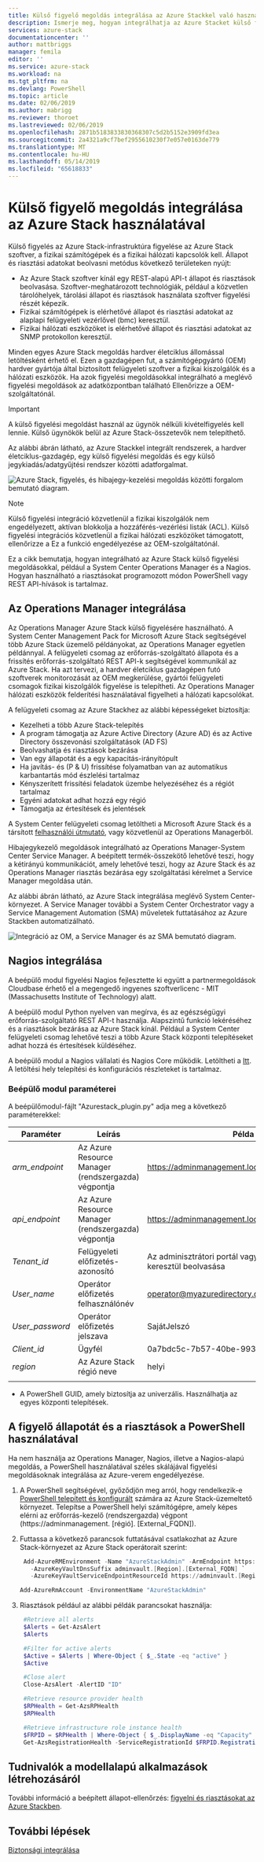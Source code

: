 ```yaml
---
title: Külső figyelő megoldás integrálása az Azure Stackkel való használathoz |} A Microsoft Docs
description: Ismerje meg, hogyan integrálhatja az Azure Stacket külső figyelési megoldással az adatközpontban.
services: azure-stack
documentationcenter: ''
author: mattbriggs
manager: femila
editor: ''
ms.service: azure-stack
ms.workload: na
ms.tgt_pltfrm: na
ms.devlang: PowerShell
ms.topic: article
ms.date: 02/06/2019
ms.author: mabrigg
ms.reviewer: thoroet
ms.lastreviewed: 02/06/2019
ms.openlocfilehash: 2871b5183833830368307c5d2b5152e3909fd3ea
ms.sourcegitcommit: 2a4321a9cf7bef2955610230f7e057e0163de779
ms.translationtype: MT
ms.contentlocale: hu-HU
ms.lasthandoff: 05/14/2019
ms.locfileid: "65618833"
---
```

# <a name="integrate-external-monitoring-solution-with-azure-stack"></a>Külső figyelő megoldás integrálása az Azure Stack használatával

Külső figyelés az Azure Stack-infrastruktúra figyelése az Azure Stack szoftver, a fizikai számítógépek és a fizikai hálózati kapcsolók kell. Állapot és riasztási adatokat beolvasni metódus következő területeken nyújt:

- Az Azure Stack szoftver kínál egy REST-alapú API-t állapot és riasztások beolvasása. Szoftver-meghatározott technológiák, például a közvetlen tárolóhelyek, tárolási állapot és riasztások használata szoftver figyelési részét képezik.
- Fizikai számítógépek is elérhetővé állapot és riasztási adatokat az alaplapi felügyeleti vezérlővel (bmc) keresztül.
- Fizikai hálózati eszközöket is elérhetővé állapot és riasztási adatokat az SNMP protokollon keresztül.

Minden egyes Azure Stack megoldás hardver életciklus állomással letöltésként érhető el. Ezen a gazdagépen fut, a számítógépgyártó (OEM) hardver gyártója által biztosított felügyeleti szoftver a fizikai kiszolgálók és a hálózati eszközök. Ha azok figyelési megoldásokkal integrálható a meglévő figyelési megoldások az adatközpontban található Ellenőrizze a OEM-szolgáltatónál.

> [!IMPORTANT]
> A külső figyelési megoldást használ az ügynök nélküli kivételfigyelés kell lennie. Külső ügynökök belül az Azure Stack-összetevők nem telepíthető.

Az alábbi ábrán látható, az Azure Stackkel integrált rendszerek, a hardver életciklus-gazdagép, egy külső figyelési megoldás és egy külső jegykiadás/adatgyűjtési rendszer közötti adatforgalmat.

![Azure Stack, figyelés, és hibajegy-kezelési megoldás közötti forgalom bemutató diagram.](media/azure-stack-integrate-monitor/MonitoringIntegration.png)  

> [!NOTE]
> Külső figyelési integráció közvetlenül a fizikai kiszolgálók nem engedélyezett, aktívan blokkolja a hozzáférés-vezérlési listák (ACL).  Külső figyelési integrációs közvetlenül a fizikai hálózati eszközöket támogatott, ellenőrizze a Ez a funkció engedélyezése az OEM-szolgáltatónál.

Ez a cikk bemutatja, hogyan integrálható az Azure Stack külső figyelési megoldásokkal, például a System Center Operations Manager és a Nagios. Hogyan használható a riasztásokat programozott módon PowerShell vagy REST API-hívások is tartalmaz.

## <a name="integrate-with-operations-manager"></a>Az Operations Manager integrálása

Az Operations Manager Azure Stack külső figyelésére használható. A System Center Management Pack for Microsoft Azure Stack segítségével több Azure Stack üzemelő példányokat, az Operations Manager egyetlen példánnyal. A felügyeleti csomag az erőforrás-szolgáltató állapota és a frissítés erőforrás-szolgáltató REST API-k segítségével kommunikál az Azure Stack. Ha azt tervezi, a hardver életciklus gazdagépen futó szoftverek monitorozását az OEM megkerülése, gyártói felügyeleti csomagok fizikai kiszolgálók figyelése is telepítheti. Az Operations Manager hálózati eszközök felderítési használatával figyelheti a hálózati kapcsolókat.

A felügyeleti csomag az Azure Stackhez az alábbi képességeket biztosítja:

- Kezelheti a több Azure Stack-telepítés
- A program támogatja az Azure Active Directory (Azure AD) és az Active Directory összevonási szolgáltatások (AD FS)
- Beolvashatja és riasztások bezárása
- Van egy állapotát és a egy kapacitás-irányítópult
- Ha javítás- és (P & U) frissítése folyamatban van az automatikus karbantartás mód észlelési tartalmaz
- Kényszerített frissítési feladatok üzembe helyezéséhez és a régiót tartalmaz
- Egyéni adatokat adhat hozzá egy régió
- Támogatja az értesítések és jelentések

A System Center felügyeleti csomag letöltheti a Microsoft Azure Stack és a társított [felhasználói útmutató](https://www.microsoft.com/en-us/download/details.aspx?id=55184), vagy közvetlenül az Operations Managerből.

Hibajegykezelő megoldások integrálható az Operations Manager-System Center Service Manager. A beépített termék-összekötő lehetővé teszi, hogy a kétirányú kommunikációt, amely lehetővé teszi, hogy az Azure Stack és az Operations Manager riasztás bezárása egy szolgáltatási kérelmet a Service Manager megoldása után.

Az alábbi ábrán látható, az Azure Stack integrálása meglévő System Center-környezet. A Service Manager további a System Center Orchestrator vagy a Service Management Automation (SMA) műveletek futtatásához az Azure Stackben automatizálható.

![Integráció az OM, a Service Manager és az SMA bemutató diagram.](media/azure-stack-integrate-monitor/SystemCenterIntegration.png)

## <a name="integrate-with-nagios"></a>Nagios integrálása

A beépülő modul figyelési Nagios fejlesztette ki együtt a partnermegoldások Cloudbase érhető el a megengedő ingyenes szoftverlicenc - MIT (Massachusetts Institute of Technology) alatt.

A beépülő modul Python nyelven van megírva, és az egészségügyi erőforrás-szolgáltató REST API-t használja. Alapszintű funkció lekéréséhez és a riasztások bezárása az Azure Stack kínál. Például a System Center felügyeleti csomag lehetővé teszi a több Azure Stack központi telepítéseket adhat hozzá és értesítések küldéséhez.

A beépülő modul a Nagios vállalati és Nagios Core működik. Letöltheti a [Itt](https://exchange.nagios.org/directory/Plugins/Cloud/Monitoring-AzureStack-Alerts/details). A letöltési hely telepítési és konfigurációs részleteket is tartalmaz.

### <a name="plugin-parameters"></a>Beépülő modul paraméterei

A beépülőmodul-fájlt "Azurestack_plugin.py" adja meg a következő paraméterekkel:

| Paraméter | Leírás | Példa |
|---------|---------|---------|
| *arm_endpoint* | Az Azure Resource Manager (rendszergazda) végpontja | https://adminmanagement.local.azurestack.external |
| *api_endpoint* | Az Azure Resource Manager (rendszergazda) végpontja  | https://adminmanagement.local.azurestack.external |
| *Tenant_id* | Felügyeleti előfizetés-azonosító | Az adminisztrátori portál vagy a Powershellen keresztül beolvasása |
| *User_name* | Operátor előfizetés felhasználónév | operator@myazuredirectory.onmicrosoft.com |
| *User_password* | Operátor előfizetés jelszava | SajátJelszó |
| *Client_id* | Ügyfél | 0a7bdc5c-7b57-40be-9939-d4c5fc7cd417* |
| *region* |  Az Azure Stack régió neve | helyi |
|  |  |

* A PowerShell GUID, amely biztosítja az univerzális. Használhatja az egyes központi telepítések.

## <a name="use-powershell-to-monitor-health-and-alerts"></a>A figyelő állapotát és a riasztások a PowerShell használatával

Ha nem használja az Operations Manager, Nagios, illetve a Nagios-alapú megoldás, a PowerShell használatával széles skálájával figyelési megoldásoknak integrálása az Azure-verem engedélyezése.

1. A PowerShell segítségével, győződjön meg arról, hogy rendelkezik-e [PowerShell telepített és konfigurált](azure-stack-powershell-install.md) számára az Azure Stack-üzemeltető környezet. Telepítse a PowerShell helyi számítógépre, amely képes elérni az erőforrás-kezelő (rendszergazda) végpont (https://adminmanagement. [régió]. [External_FQDN]).

2. Futtassa a következő parancsok futtatásával csatlakozhat az Azure Stack-környezet az Azure Stack operátorait szerint:

   ```powershell
    Add-AzureRMEnvironment -Name "AzureStackAdmin" -ArmEndpoint https:\//adminmanagement.[Region].[External_FQDN] `
      -AzureKeyVaultDnsSuffix adminvault.[Region].[External_FQDN] `
      -AzureKeyVaultServiceEndpointResourceId https://adminvault.[Region].[External_FQDN]

   Add-AzureRmAccount -EnvironmentName "AzureStackAdmin"
   ```

3. Riasztások például az alábbi példák parancsokat használja:
   ```powershell
    #Retrieve all alerts
    $Alerts = Get-AzsAlert
    $Alerts

    #Filter for active alerts
    $Active = $Alerts | Where-Object { $_.State -eq "active" }
    $Active

    #Close alert
    Close-AzsAlert -AlertID "ID"

    #Retrieve resource provider health
    $RPHealth = Get-AzsRPHealth
    $RPHealth

    #Retrieve infrastructure role instance health
    $FRPID = $RPHealth | Where-Object { $_.DisplayName -eq "Capacity" }
    Get-AzsRegistrationHealth -ServiceRegistrationId $FRPID.RegistrationId
    ```

## <a name="learn-more"></a>Tudnivalók a modellalapú alkalmazások létrehozásáról

További információ a beépített állapot-ellenőrzés: [figyelni és riasztásokat az Azure Stackben](azure-stack-monitor-health.md).

## <a name="next-steps"></a>További lépések

[Biztonsági integrálása](azure-stack-integrate-security.md)
